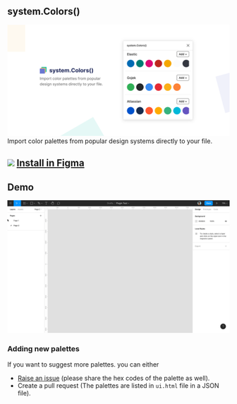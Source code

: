 ## system.Colors()
<img src="https://github.com/thelittlewonder/system.colors/blob/master/docs/header.png?raw=true" alt="system.Colors()"/>
Import color palettes from popular design systems directly to your file.

## <img src="https://cdn.worldvectorlogo.com/logos/figma-1.svg" height="18px"/> [Install in Figma](https://www.figma.com/community/plugin/832358256915224919)

## Demo
<img src="https://github.com/thelittlewonder/system.colors/blob/master/docs/ScreenRecording2020-04-18at11.29.45PM.gif?raw=true"/>

### Adding new palettes
If you want to suggest more palettes. you can either
- [Raise an issue](https://github.com/thelittlewonder/system.colors/issues/new) (please share the hex codes of the palette as well).
- Create a pull request (The palettes are listed in `ui.html` file in a JSON file).
